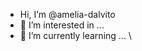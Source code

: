 - Hi, I’m @amelia-dalvito
- 👀 I’m interested in ...
- 🌱 I’m currently learning ...
\

<!---
amelia-dalvito/amelia-dalvito is a ✨ special ✨ repository because its `README.md` (this file) appears on your GitHub profile.
You can click the Preview link to take a look at your changes.
--->
